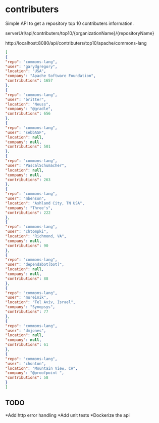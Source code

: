 # contributers

Simple API to get a repository top 10 contributers information.

serverUrl/api/contributers/top10/{organizationName}/{repositoryName}

http://localhost:8080/api/contributers/top10/apache/commons-lang
```json
[
{
"repo": "commons-lang",
"user": "garydgregory",
"location": "USA",
"company": "Apache Software Foundation",
"contributions": 1657
},
{
"repo": "commons-lang",
"user": "britter",
"location": "Neuss",
"company": "@gradle",
"contributions": 656
},
{
"repo": "commons-lang",
"user": "sebbASF",
"location": null,
"company": null,
"contributions": 501
},
{
"repo": "commons-lang",
"user": "PascalSchumacher",
"location": null,
"company": null,
"contributions": 263
},
{
"repo": "commons-lang",
"user": "mbenson",
"location": "Ashland City, TN USA",
"company": "Three's",
"contributions": 222
},
{
"repo": "commons-lang",
"user": "chtompki",
"location": "Richmond, VA",
"company": null,
"contributions": 90
},
{
"repo": "commons-lang",
"user": "dependabot[bot]",
"location": null,
"company": null,
"contributions": 88
},
{
"repo": "commons-lang",
"user": "mureinik",
"location": "Tel Aviv, Israel",
"company": "Synopsys",
"contributions": 77
},
{
"repo": "commons-lang",
"user": "dmjones",
"location": null,
"company": null,
"contributions": 61
},
{
"repo": "commons-lang",
"user": "chonton",
"location": "Mountain View, CA",
"company": "@proofpoint ",
"contributions": 58
}
]

```

## TODO
*Add http error handling
*Add unit tests
*Dockerize the api
